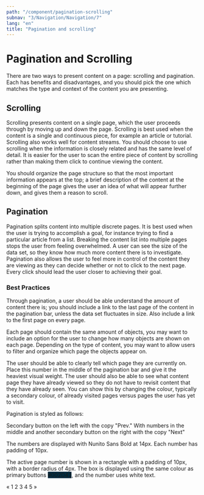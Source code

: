 ```yaml
---
path: "/component/pagination-scrolling"
subnav: "3/Navigation/Navigation/7"
lang: "en"
title: "Pagination and scrolling"
---
```


<helmet>
<title> Pagination and Scrolling - Aurora Design System </title>
</helmet>

# Pagination and Scrolling

There are two ways to present content on a page: scrolling and pagination. Each has benefits and disadvantages, and you should pick the one which matches the type and context of the content you are presenting.

## Scrolling

Scrolling presents content on a single page, which the user proceeds through by moving up and down the page. Scrolling is best used when the content is a single and continuous piece, for example an article or tutorial. Scrolling also works well for content streams. You should choose to use scrolling when the information is closely related and has the same level of detail. It is easier for the user to scan the entire piece of content by scrolling rather than making them click to continue viewing the content.

You should organize the page structure so that the most important information appears at the top; a brief description of the content at the beginning of the page gives the user an idea of what will appear further down, and gives them a reason to scroll.

## Pagination

Pagination splits content into multiple discrete pages. It is best used when the user is trying to accomplish a goal, for instance trying to find a particular article from a list. Breaking the content list into multiple pages stops the user from feeling overwhelmed. A user can see the size of the data set, so they know how much more content there is to investigate. Pagination also allows the user to feel more in control of the content they are viewing as they can decide whether or not to click to the next page. Every click should lead the user closer to achieving their goal.

### Best Practices

Through pagination, a user should be able understand the amount of content there is; you should include a link to the last page of the content in the pagination bar, unless the data set fluctuates in size. Also include a link to the first page on every page.

Each page should contain the same amount of objects, you may want to include an option for the user to change how many objects are shown on each page. Depending on the type of content, you may want to allow users to filter and organize which page the objects appear on.

The user should be able to clearly tell which page they are currently on. Place this number in the middle of the pagination bar and give it the heaviest visual weight. The user should also be able to see what content page they have already viewed so they do not have to revisit content that they have already seen. You can show this by changing the colour, typically a secondary colour, of already visited pages versus pages the user has yet to visit.

<documentationtabs>
      <doctabpanel type="html">
          
<codeblock
    react='
    <Pagination>
        <PaginationItem>
          <PaginationLink previous href="#" />
        </PaginationItem>
        <PaginationItem>
          <PaginationLink href="#">
            1
          </PaginationLink>
        </PaginationItem>
        <PaginationItem>
          <PaginationLink href="#">
            2
          </PaginationLink>
        </PaginationItem>
        <PaginationItem>
          <PaginationLink href="#">
            3
          </PaginationLink>
        </PaginationItem>
        <PaginationItem>
          <PaginationLink href="#">
            4
          </PaginationLink>
        </PaginationItem>
        <PaginationItem>
          <PaginationLink href="#">
            5
          </PaginationLink>
        </PaginationItem>
        <PaginationItem>
          <PaginationLink next href="#" />
        </PaginationItem>
    </Pagination>'
    html='
    <nav>
        <ul class="pagination">
            <li class="page-item">
            <a class="page-link" href="#" aria-label="Previous">
                <span aria-hidden="true">&laquo;</span>
                <span class="sr-only">Previous</span>
            </a>
            </li>
            <li class="page-item"><a class="page-link" href="#">1</a></li>
            <li class="page-item"><a class="page-link" href="#">2</a></li>
            <li class="page-item"><a class="page-link" href="#">3</a></li>
            <li class="page-item">
            <a class="page-link" href="#" aria-label="Next">
                <span aria-hidden="true">&raquo;</span>
                <span class="sr-only">Next</span>
            </a>
            </li>
        </ul>
    </nav>'>
</codeblock>

</doctabpanel>

<doctabpanel type="react">
      </doctabpanel>
      <doctabpanel type="design">
    
Pagination is styled as follows:

Secondary button on the left with the copy "Prev." With numbers in the middle and another secondary button on the right with the copy "Next"

The numbers are displayed with Nunito Sans Bold at 14px. Each number has padding of 10px.

The active page number is shown in a rectangle with a padding of 10px, with a border radius of 4px. The box is displayed using the same colour as primary buttons <badge style="background-color: #002D42">#002D42</badge>, and the number uses white text.

<pagination aria-label="Page navigation example">
    <paginationitem>
        <paginationlink href="#example">
        « <!-- previous="true" doesn't work, this needs a solution  -->
        </paginationlink>
    </paginationitem>
    <paginationitem>
        <paginationlink href="#example">
        1
        </paginationlink>
    </paginationitem>
    <paginationitem>
        <paginationlink href="#example">
        2
        </paginationlink>
    </paginationitem>
    <paginationitem>
        <paginationlink href="#example">
        3
        </paginationlink>
    </paginationitem>
    <paginationitem>
        <paginationlink href="#example">
        4
        </paginationlink>
    </paginationitem>
    <paginationitem>
        <paginationlink href="#example">
        5
        </paginationlink>
    </paginationitem>
    <paginationitem>
        <paginationlink href="#example">
        »
        </paginationlink>
    </paginationitem>
</pagination>

</doctabpanel>
    </documentationtabs>
    



